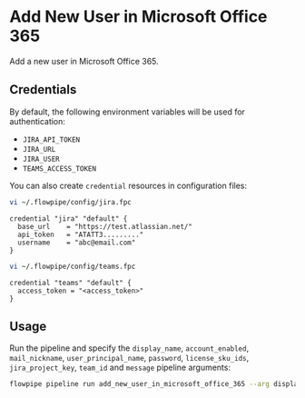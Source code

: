 # Add New User in Microsoft Office 365

Add a new user in Microsoft Office 365.

## Credentials

By default, the following environment variables will be used for authentication:

- `JIRA_API_TOKEN`
- `JIRA_URL`
- `JIRA_USER`
- `TEAMS_ACCESS_TOKEN`

You can also create `credential` resources in configuration files:

```sh
vi ~/.flowpipe/config/jira.fpc
```

```hcl
credential "jira" "default" {
  base_url    = "https://test.atlassian.net/"
  api_token   = "ATATT3........."
  username    = "abc@email.com"
}
```

```sh
vi ~/.flowpipe/config/teams.fpc
```

```hcl
credential "teams" "default" {
  access_token = "<access_token>"
}
```

## Usage

Run the pipeline and specify the `display_name`, `account_enabled`, `mail_nickname`, `user_principal_name`, `password`, `license_sku_ids`, `jira_project_key`, `team_id` and `message` pipeline arguments:

```sh
flowpipe pipeline run add_new_user_in_microsoft_office_365 --arg display_name='John Doe' --arg account_enabled=true --arg mail_nickname='john.doe' --arg user_principal_name='john.doe@foo.com' --arg password='P@ssw0rd' --arg license_sku_ids='["<license_sku_id>"]' --arg jira_project_key='project-foo' --arg team_id='<team_id>' --arg message='New user created'
```
